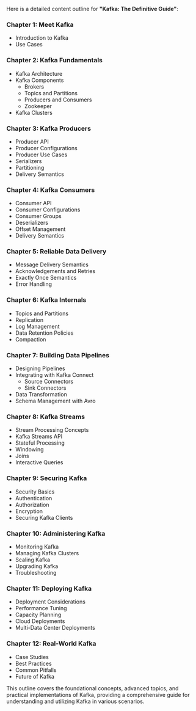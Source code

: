 Here is a detailed content outline for **"Kafka: The Definitive Guide"**:

### Chapter 1: Meet Kafka
- Introduction to Kafka
- Use Cases

### Chapter 2: Kafka Fundamentals
- Kafka Architecture
- Kafka Components
  - Brokers
  - Topics and Partitions
  - Producers and Consumers
  - Zookeeper
- Kafka Clusters

### Chapter 3: Kafka Producers
- Producer API
- Producer Configurations
- Producer Use Cases
- Serializers
- Partitioning
- Delivery Semantics

### Chapter 4: Kafka Consumers
- Consumer API
- Consumer Configurations
- Consumer Groups
- Deserializers
- Offset Management
- Delivery Semantics

### Chapter 5: Reliable Data Delivery
- Message Delivery Semantics
- Acknowledgements and Retries
- Exactly Once Semantics
- Error Handling

### Chapter 6: Kafka Internals
- Topics and Partitions
- Replication
- Log Management
- Data Retention Policies
- Compaction

### Chapter 7: Building Data Pipelines
- Designing Pipelines
- Integrating with Kafka Connect
  - Source Connectors
  - Sink Connectors
- Data Transformation
- Schema Management with Avro

### Chapter 8: Kafka Streams
- Stream Processing Concepts
- Kafka Streams API
- Stateful Processing
- Windowing
- Joins
- Interactive Queries

### Chapter 9: Securing Kafka
- Security Basics
- Authentication
- Authorization
- Encryption
- Securing Kafka Clients

### Chapter 10: Administering Kafka
- Monitoring Kafka
- Managing Kafka Clusters
- Scaling Kafka
- Upgrading Kafka
- Troubleshooting

### Chapter 11: Deploying Kafka
- Deployment Considerations
- Performance Tuning
- Capacity Planning
- Cloud Deployments
- Multi-Data Center Deployments

### Chapter 12: Real-World Kafka
- Case Studies
- Best Practices
- Common Pitfalls
- Future of Kafka

This outline covers the foundational concepts, advanced topics, and practical implementations of Kafka, providing a comprehensive guide for understanding and utilizing Kafka in various scenarios.